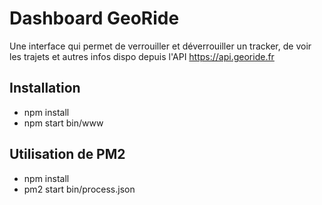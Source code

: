 # Dashboard GeoRide

Une interface qui permet de verrouiller et déverrouiller un tracker, de voir les trajets et autres infos dispo depuis l'API https://api.georide.fr

## Installation 

- npm install
- npm start bin/www

## Utilisation de PM2

- npm install
- pm2 start bin/process.json
